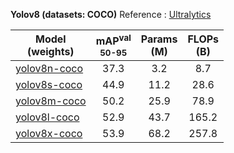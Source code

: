 **Yolov8 (datasets: COCO)**
Reference : [Ultralytics](https://github.com/ultralytics/ultralytics)

| Model<br>(weights)                                                                                             | mAP<sup>val<br>50-95 | Params<br>(M) | FLOPs<br>(B) |
|----------------------------------------------------------------------------------------------------------------|:--------------------:|:-------------:|:------------:|
| [yolov8n-coco](https://bluesignalstorage.blob.core.windows.net/weights/vision/yolov8/yolov8n-coco.safetensors) |         37.3         |      3.2      |     8.7      |
| [yolov8s-coco](https://bluesignalstorage.blob.core.windows.net/weights/vision/yolov8/yolov8s-coco.safetensors) |         44.9         |     11.2      |     28.6     |
| [yolov8m-coco](https://bluesignalstorage.blob.core.windows.net/weights/vision/yolov8/yolov8m-coco.safetensors) |         50.2         |     25.9      |     78.9     |
| [yolov8l-coco](https://bluesignalstorage.blob.core.windows.net/weights/vision/yolov8/yolov8l-coco.safetensors) |         52.9         |     43.7      |    165.2     |
| [yolov8x-coco](https://bluesignalstorage.blob.core.windows.net/weights/vision/yolov8/yolov8x-coco.safetensors) |         53.9         |     68.2      |    257.8     |
